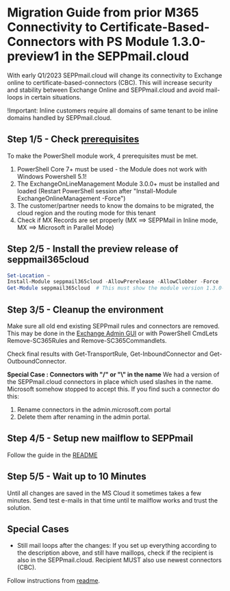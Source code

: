 # Migration Guide from prior M365 Connectivity to Certificate-Based-Connectors with PS Module 1.3.0-preview1 in the SEPPmail.cloud

With early Q1/2023 SEPPmail.cloud will change its connectivity to Exchange online to certificate-based-connectors (CBC). This will increase security and stability between Exchange Online and SEPPmail.cloud and avoid mail-loops in certain situations.

!Important: Inline customers require all domains of same tenant to be inline domains handled by  SEPPmail.cloud.

## Step 1/5 - Check [prerequisites](https://gitlab.seppmail.ch/internal/seppcloud/seppmail365cloud/-/blob/main/README.md#prerequisites)

To make the PowerShell module work, 4 prerequisites must be met.

1. PowerShell Core 7+ must be used - the Module does not work with Windows Powershell 5.1!
2. The ExchangeOnLineManagement Module 3.0.0+ must be installed and loaded (Restart PowerShell session after "Install-Module ExchangeOnlineManagement -Force")
3. The customer/partner needs to know the domains to be migrated, the cloud region and the routing mode for this tenant
4. Check if MX Records are set properly (MX ==> SEPPMail in Inline mode, MX ==> Microsoft in Parallel Mode)

## Step 2/5 - Install the preview release of seppmail365cloud

```powershell
Set-Location ~
Install-Module seppmail365cloud -AllowPrerelease -AllowClobber -Force
Get-Module seppmail365cloud  # This must show the module version 1.3.0-preview1 loaded.
```

## Step 3/5 - Cleanup the environment

Make sure all old end existing SEPPmail rules and connectors are removed. This may be done in the [Exchange Admin GUI](https://admin.microsoft.com/exchange) or with PowerShell CmdLets Remove-SC365Rules and Remove-SC365Commandlets.

Check final results with Get-TransportRule, Get-InboundConnector and Get-OutboundConnector.

**Special Case : Connectors with "/" or "\\" in the name**
We had a version of the SEPPmail.cloud connectors in place which used slashes in the name. Microsoft somehow stopped to accept this. If you find such a connector do this:

1. Rename connectors in the admin.microsoft.com portal
2. Delete them after renaming in the admin portal.

## Step 4/5 - Setup new mailflow to SEPPmail

Follow the guide in the [README](https://gitlab.seppmail.ch/internal/seppcloud/seppmail365cloud/-/blob/main/README.md#setup-the-integration)

## Step 5/5 - Wait up to 10 Minutes

Until all changes are saved in the MS Cloud it sometimes takes a few minutes. Send test e-mails in that time until te mailflow works and trust the solution.

## Special Cases

- Still mail loops after the changes: If you set up everything according to the description above, and still have maillops, check if the recipient is also in the SEPPmail.cloud. Recipient MUST also use newest connectors (CBC).

Follow instructions from [readme](https://github.com/seppmail/SEPPmail365cloud/blob/main/README.md).